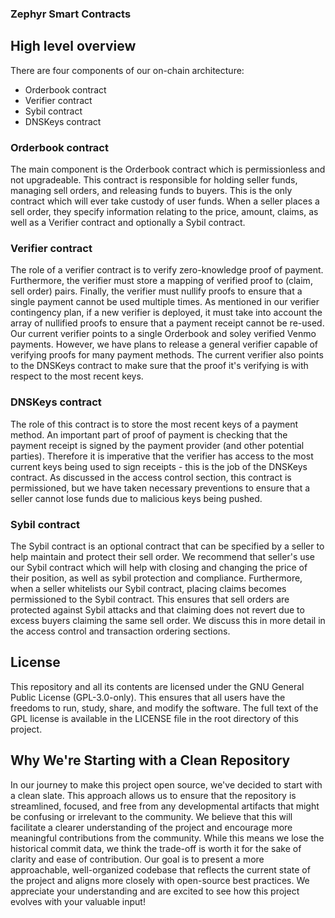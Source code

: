 ### Zephyr Smart Contracts

## High level overview

There are four components of our on-chain architecture:
- Orderbook contract
- Verifier contract
- Sybil contract
- DNSKeys contract

### Orderbook contract
The main component is the Orderbook contract which is permissionless and not upgradeable. This contract is responsible for holding seller funds, managing sell orders, and releasing funds to buyers. This is the only contract which will ever take custody of user funds. When a seller places a sell order, they specify information relating to the price, amount, claims, as well as a Verifier contract and optionally a Sybil contract. 

### Verifier contract
The role of a verifier contract is to verify zero-knowledge proof of payment. Furthermore, the verifier must store a mapping of verified proof to (claim, sell order) pairs. Finally, the verifier must nullify proofs to ensure that a single payment cannot be used multiple times. As mentioned in our verifier contingency plan, if a new verifier is deployed, it must take into account the array of nullified proofs to ensure that a payment receipt cannot be re-used. Our current verifier points to a single Orderbook and soley verified Venmo payments. However, we have plans to release a general verifier capable of verifying proofs for many payment methods. The current verifier also points to the DNSKeys contract to make sure that the proof it's verifying is with respect to the most recent keys. 

### DNSKeys contract
The role of this contract is to store the most recent keys of a payment method. An important part of proof of payment is checking that the payment receipt is signed by the payment provider (and other potential parties). Therefore it is imperative that the verifier has access to the most current keys being used to sign receipts - this is the job of the DNSKeys contract. As discussed in the access control section, this contract is permissioned, but we have taken necessary preventions to ensure that a seller cannot lose funds due to malicious keys being pushed. 

### Sybil contract
The Sybil contract is an optional contract that can be specified by a seller to help maintain and protect their sell order. We recommend that seller's use our Sybil contract which will help with closing and changing the price of their position, as well as sybil protection and compliance. Furthermore, when a seller whitelists our Sybil contract, placing claims becomes permissioned to the Sybil contract. This ensures that sell orders are protected against Sybil attacks and that claiming does not revert due to excess buyers claiming the same sell order. We discuss this in more detail in the access control and transaction ordering sections. 

## License

This repository and all its contents are licensed under the GNU General Public License (GPL-3.0-only). This ensures that all users have the freedoms to run, study, share, and modify the software. The full text of the GPL license is available in the LICENSE file in the root directory of this project.

## Why We're Starting with a Clean Repository

In our journey to make this project open source, we've decided to start with a clean slate. This approach allows us to ensure that the repository is streamlined, focused, and free from any developmental artifacts that might be confusing or irrelevant to the community. We believe that this will facilitate a clearer understanding of the project and encourage more meaningful contributions from the community. While this means we lose the historical commit data, we think the trade-off is worth it for the sake of clarity and ease of contribution. Our goal is to present a more approachable, well-organized codebase that reflects the current state of the project and aligns more closely with open-source best practices. We appreciate your understanding and are excited to see how this project evolves with your valuable input!




